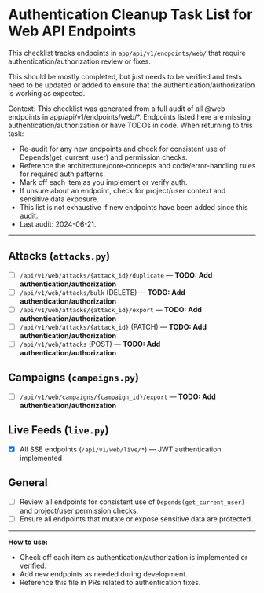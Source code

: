 
# Authentication Cleanup Task List for Web API Endpoints

This checklist tracks endpoints in `app/api/v1/endpoints/web/` that require authentication/authorization review or fixes.

This should be mostly completed, but just needs to be verified and tests need to be updated or added to ensure that the authentication/authorization is working as expected.

Context: This checklist was generated from a full audit of all @web endpoints in app/api/v1/endpoints/web/*. Endpoints listed here are missing authentication/authorization or have TODOs in code. When returning to this task:

- Re-audit for any new endpoints and check for consistent use of Depends(get_current_user) and permission checks.
- Reference the architecture/core-concepts and code/error-handling rules for required auth patterns.
- Mark off each item as you implement or verify auth.
- If unsure about an endpoint, check for project/user context and sensitive data exposure.
- This list is not exhaustive if new endpoints have been added since this audit.
- Last audit: 2024-06-21.

---

## Attacks (`attacks.py`)

- [ ] `/api/v1/web/attacks/{attack_id}/duplicate` — **TODO: Add authentication/authorization**
- [ ] `/api/v1/web/attacks/bulk` (DELETE) — **TODO: Add authentication/authorization**
- [ ] `/api/v1/web/attacks/{attack_id}/export` — **TODO: Add authentication/authorization**
- [ ] `/api/v1/web/attacks/{attack_id}` (PATCH) — **TODO: Add authentication/authorization**
- [ ] `/api/v1/web/attacks` (POST) — **TODO: Add authentication/authorization**

## Campaigns (`campaigns.py`)

- [ ] `/api/v1/web/campaigns/{campaign_id}/export` — **TODO: Add authentication/authorization**

## Live Feeds (`live.py`)

- [x] All SSE endpoints (`/api/v1/web/live/*`) — JWT authentication implemented

## General

- [ ] Review all endpoints for consistent use of `Depends(get_current_user)` and project/user permission checks.
- [ ] Ensure all endpoints that mutate or expose sensitive data are protected.

---

**How to use:**

- Check off each item as authentication/authorization is implemented or verified.
- Add new endpoints as needed during development.
- Reference this file in PRs related to authentication fixes.
